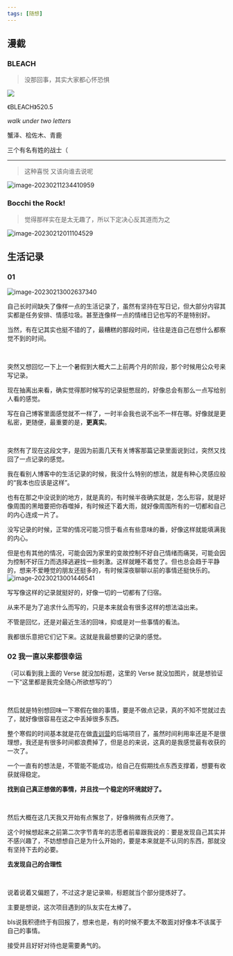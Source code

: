 ```yaml
---
tags: [随想]
---
```




## 漫截

### BLEACH



> 没那回事，其实大家都心怀恐惧



![](https://f.pz.al/pzal/2023/02/11/fdee24f82469e.png)



《BLEACH》520.5

*walk under two letters* 



蟹泽、桧佐木、青鹿

三个有名有姓的战士（





***





> 这种喜悦 又该向谁去说呢

![image-20230211234410959](https://s2.loli.net/2023/02/11/bRlY2gwJa67TXz4.png)







### Bocchi the Rock!



> 觉得那样实在是太无趣了，所以下定决心反其道而为之



![image-20230212011104529](https://s2.loli.net/2023/02/12/SFt5B7efACYVsh2.png)





## 生活记录

### 01 

![image-20230213002637340](https://s2.loli.net/2023/02/13/dVbZJeswCqcFguR.png)

自己长时间缺失了像样一点的生活记录了，虽然有坚持在写日记，但大部分内容其实都是任务安排、情感垃圾。甚至连像样一点的情绪日记也写的不是特别好。

当然，有在记其实也挺不错的了，最糟糕的那段时间，往往是连自己在想什么都察觉不到的时间。

<br/>



突然又想回忆一下上一个暑假到大概大二上前两个月的阶段，那个时候用公众号来写记录。

现在抽离出来看，确实觉得那时候写的记录挺憋屈的，好像总会有那么一点写给别人看的感觉。

写在自己博客里面感觉就不一样了，一时半会我也说不出不一样在哪。好像就是更私密，更随便，最重要的是，**更真实**。

<br/>





突然有了现在这段文字，是因为前面几天有关博客那篇记录里面说到过，突然又找回了一点记录的感觉。

我在看别人博客中的生活记录的时候，我没什么特别的想法，就是有种心灵感应般的“我本也应该是这样”。

也有在那之中没说到的地方，就是真的，有时候半夜确实就是，怎么形容，就是好像周围的黑暗要把你吞噬掉，有时候还下着大雨，就好像周围所有的一切都和自己的内心连成一片了。

没写记录的时候，正常的情况可能习惯于看点有些意味的番，好像这样就能填满我的内心。

但是也有其他的情况，可能会因为家里的变故控制不好自己情绪而痛哭，可能会因为控制不好压力而选择逃避找一些刺激。这样就睡不着觉了。但也总会趋于平静的，想来不爱睡觉的朋友还挺多的，有时候深夜聊聊以前的事情还挺快乐的。![image-20230213001446541](https://f.pz.al/pzal/2023/02/12/c66b2361e8f6a.png)



写写像这样的记录就挺好的，好像一切的一切都有了归宿。

从来不是为了追求什么而写的，只是本来就会有很多这样的想法溢出来。

不管是回忆，还是对最近生活的回味，抑或是对一些事情的看法。

我都很乐意把它们记下来。这就是我最想要的记录的感觉。



### 02 我一直以来都很幸运

（可以看到我上面的 Verse 就没加标题，这里的 Verse 就没加图片，就是想验证一下“这里都是我完全随心所欲想写的”）

<br/>

然后就是特别想回味一下寒假在做的事情，要是不做点记录，真的不知不觉就过去了，就好像很容易在这之中丢掉很多东西。



整个寒假的时间基本就是花在做[青训营](/blog/tag/青训营)的后端项目了，虽然时间利用率还是不是很理想，我还是有很多时间都浪费掉了，但是总的来说，这真的是我感觉最有收获的一次了。

一个一直有的想法是，不管能不能成功，给自己在假期找点东西支撑着，想要有收获就得稳定。

**找到自己真正想做的事情，并且找一个稳定的环境就好了。**

<br/>



然后大概在这几天我又开始有点懈怠了，好像稍微有点厌倦了。

这个时候想起来之前第二次字节青年的志愿者前辈跟我说的：要是发现自己其实并不感兴趣了，不妨想想自己是为什么开始的，要是本来就是不认同的东西，那就没有坚持下去的必要。

**去发现自己的合理性**

<br/>



说着说着又偏题了，不过这才是记录嘛，标题就当个部分提炼好了。

主要是想说，这次项目遇到的队友实在太棒了。

bls说我积德终于有回报了，想来也是，有的时候不要太不敢面对好像本不该属于自己的事情。

接受并且好好对待也是需要勇气的。
